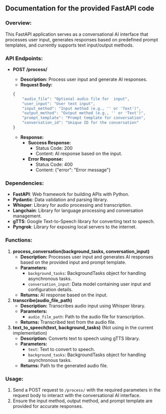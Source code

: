 
## Documentation for the provided FastAPI code

### Overview:

This FastAPI application serves as a conversational AI interface that processes user input, generates responses based on predefined prompt templates, and currently supports text input/output methods.

### API Endpoints:

- **POST /process/**
    - **Description:** Process user input and generate AI responses.
    - **Request Body:**
    
    ```jsx
    {
        "audio_file": "Optional audio file for  input",
        "user_input": "User text input",
        "input_method": "Input method (e.g., '' or 'Text')",
        "output_method": "Output method (e.g., '' or 'Text')",
        "prompt_template": "Prompt template for conversation",
        "conversation_id": "Unique ID for the conversation"
    }
    
    ```
    
    - **Response:**
        - **Success Response:**
            - Status Code: 200
            - Content: AI response based on the input.
        - **Error Response:**
            - Status Code: 400
            - Content: {"error": "Error message"}

### Dependencies:

- **FastAPI**: Web framework for building APIs with Python.
- **Pydantic**: Data validation and parsing library.
- **Whisper**: Library for audio processing and transcription.
- **Langchain**: Library for language processing and conversation management.
- **gTTS**: Google Text-to-Speech library for converting text to speech.
- **Pyngrok**: Library for exposing local servers to the internet.

### Functions:

1. **process_conversation(background_tasks, conversation_input)**
    - **Description:** Processes user input and generates AI responses based on the provided input and prompt template.
    - **Parameters:**
        - `background_tasks`: BackgroundTasks object for handling asynchronous tasks.
        - `conversation_input`: Data model containing user input and configuration details.
    - **Returns:** AI response based on the input.
2. **transcribe(audio_file_path)**
    - **Description:** Transcribes audio input using Whisper library.
    - **Parameters:**
        - `audio_file_path`: Path to the audio file for transcription.
    - **Returns:** Transcribed text from the audio file.
3. **text_to_speech(text, background_tasks)** (Not using in the current implementation)
    - **Description:** Converts text to speech using gTTS library.
    - **Parameters:**
        - `text`: Text to convert to speech.
        - `background_tasks`: BackgroundTasks object for handling asynchronous tasks.
    - **Returns:** Path to the generated audio file.

### Usage:

1. Send a POST request to `/process/` with the required parameters in the request body to interact with the conversational AI interface.
2. Ensure the input method, output method, and prompt template are provided for accurate responses.

